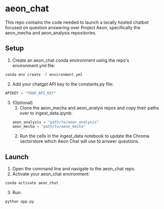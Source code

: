 # aeon_chat
This repo contains the code needed to launch a locally hosted chatbot focused on question answering over Project Aeon, specifically the aeon_mecha and aeon_analysis repositories.

## Setup
1. Create an aeon_chat conda environment using the repo's environment.yml file:
```bash
conda env create -f environment.yml
```
2. Add your chatgpt API key to the constants.py file:
```python
APIKEY = "YOUR_API_KEY"
```
3. (Optional) 
    1. Clone the aeon_mecha and aeon_analyis repos and copy their paths over to ingest_data.ipynb:
    ```python
    aeon_analysis = "path/to/aeon_analysis"
    aeon_mecha = "path/to/aeon_mecha"
    ```
    2. Run the cells in the ingest_data notebook to update the Chroma vectorstore which Aeon Chat will use to answer questions.

## Launch
1. Open the command line and navigate to the aeon_chat repo.
2. Activate your aeon_chat environment:
```bash
conda activate aeon_chat
```
3. Run:
```bash
python app.py
```
